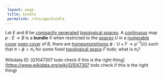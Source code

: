 ```yaml
---
 layout: page
 title: bundle
 permalink: /chicago/bundle
---
```

Let $E$ and $B$ be [compactly generated](https://mathgloss.github.io/MathGloss/chicago/compactly_generated) [topological spaces](https://mathgloss.github.io/MathGloss/chicago/topological_space). A [continuous](https://mathgloss.github.io/MathGloss/chicago/continuous) map $p:E\to B$ is a **bundle** if when restricted to the [spaces](https://mathgloss.github.io/MathGloss/chicago/subspace_topology) $U$ in a [numerable cover](https://mathgloss.github.io/MathGloss/chicago/numerable_cover) [open cover](https://mathgloss.github.io/MathGloss/chicago/open_cover) of $B$, there are [homeomorphisms](https://mathgloss.github.io/MathGloss/chicago/homeomorphism) $\phi:U\times F\to p^{-1}(U)$ such that $\pi\circ\phi = \pi_1$ for some fixed [topological space](https://mathgloss.github.io/MathGloss/chicago/topological_space) $F$ todo; what is $\pi_1$?

Wikidata ID: [Q1047307 todo check if this is the right thing](https://www.wikidata.org/wiki/Q1047307 todo check if this is the right thing)